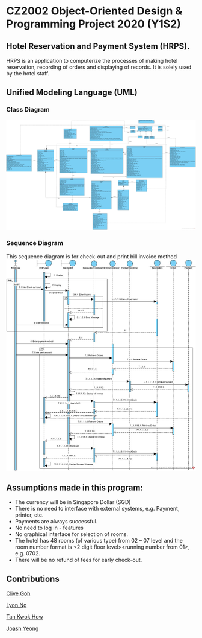 # CZ2002 Object-Oriented Design & Programming Project 2020 (Y1S2)
## Hotel Reservation and Payment System (HRPS). 
HRPS is an application to computerize the processes of making hotel reservation, recording of orders
and displaying of records. It is solely used by the hotel staff.

## Unified Modeling Language (UML)
### Class Diagram
![Class Diagram](/img/class.jpg)

### Sequence Diagram
This sequence diagram is for check-out and print bill invoice method
![Sequence Diagram](img/squence.jpg)

## Assumptions made in this program:
- The currency will be in Singapore Dollar (SGD)
- There is no need to interface with external systems, e.g. Payment, printer, etc.
- Payments are always successful.
- No need to log in - features
- No graphical interface for selection of rooms.
- The hotel has 48 rooms (of various type) from 02 – 07 level and the room number format is
&lt;2 digit floor level&gt;&lt;running number from 01&gt;, e.g. 0702.
- There will be no refund of fees for early check-out.

## Contributions
[Clive Goh](http://www.github.com/gohclive)

[Lyon Ng](http://www.github.com/lyonnhk) 

[Tan Kwok How](https://github.com/AveragePudding)

[Joash Yeong](https://github.com/joashyeong)
